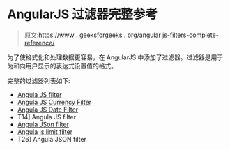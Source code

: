 # AngularJS 过滤器完整参考

> 原文:[https://www . geeksforgeeks . org/angular js-filters-complete-reference/](https://www.geeksforgeeks.org/angularjs-filters-complete-reference/)

为了使格式化和处理数据更容易，在 AngularJS 中添加了过滤器。过滤器是用于为和向用户显示的表达式设置值的格式。

完整的过滤器列表如下:

*   [Angula JS filter](https://www.geeksforgeeks.org/angularjs-filters/)
*   [Angula JS Currency Filter](https://www.geeksforgeeks.org/angularjs-currency-filter/)
*   [Angula JS Date Filter](https://www.geeksforgeeks.org/angularjs-date-filter/)
*   T14] Angula JS filter
*   [Angula JSon filter](https://www.geeksforgeeks.org/angularjs-json-filter/)
*   [Angula js limit filter](https://www.geeksforgeeks.org/angularjs-limitto-filter/)
*   T26] Angula JSON filter